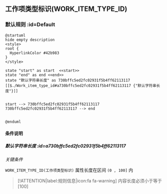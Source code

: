 ## 工作项类型标识(WORK_ITEM_TYPE_ID) <!-- {docsify-ignore-all} -->

   

### 默认规则 :id=Default

```plantuml
@startuml
hide empty description
<style>
root {
  HyperlinkColor #42b983
}
</style>

state "start" as start  <<start>>
state "end" as end <<end>>
state "默认字符串长度" as 730bffc5ed2fc02931f5b4ff62113117 [[$./Work_item_type_id#a730bffc5ed2fc02931f5b4ff62113117 {"默认字符串长度"}]]


start --> 730bffc5ed2fc02931f5b4ff62113117 
730bffc5ed2fc02931f5b4ff62113117 --> end 


@enduml
```

#### 条件说明

##### 默认字符串长度 :id=a730bffc5ed2fc02931f5b4ff62113117


*关键条件*


`WORK_ITEM_TYPE_ID(工作项类型标识)` 属性长度在区间 `(0 , 100]` 内

> [!ATTENTION|label:规则信息|icon:fa fa-warning]
> 内容长度必须小于等于[100]








